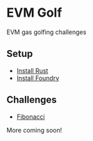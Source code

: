 # EVM Golf

EVM gas golfing challenges

## Setup

- [Install Rust](https://www.rust-lang.org/tools/install)
- [Install Foundry](https://book.getfoundry.sh/getting-started/installation)

## Challenges

- [Fibonacci](./src/Fibonacci/)

More coming soon!